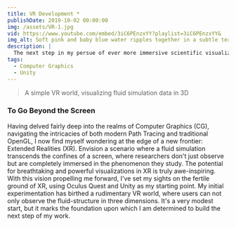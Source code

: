 ```yaml
---
title: VR Development *
publishDate: 2019-10-02 00:00:00
img: /assets/VR-1.jpg
vid: https://www.youtube.com/embed/3iC6PEnzxYY?playlist=3iC6PEnzxYY&
img_alt: Soft pink and baby blue water ripples together in a subtle texture.
description: |
  The next step in my persue of ever more immersive scientific visualization.
tags:
  - Computer Graphics
  - Unity
---
```


> A simple VR world, visualizing fluid simulation data in 3D

### To Go Beyond the Screen
Having delved fairly deep into the realms of Computer Graphics (CG), navigating the intricacies of both modern Path Tracing and traditional OpenGL, I now find myself wondering at the edge of a new frontier: Extended Realities (XR). Envision a scenario where a fluid simulation transcends the confines of a screen, where researchers don't just observe but are completely immersed in the phenomenon they study. The potential for breathtaking and powerful visualizations in XR is truly awe-inspiring.
With this vision propelling me forward, I've set my sights on the fertile ground of XR, using Oculus Quest and Unity as my starting point. My initial experimentation has birthed a rudimentary VR world, where users can not only observe the fluid-structure in three dimensions. It's a very modest start, but it marks the foundation upon which I am determined to build the next step of my work.